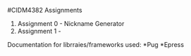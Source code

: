 #CIDM4382 Assignments

1. Assignment 0 - Nickname Generator
2. Assignment 1 -

Documentation for librraies/frameworks used:
    *Pug
    *Epress